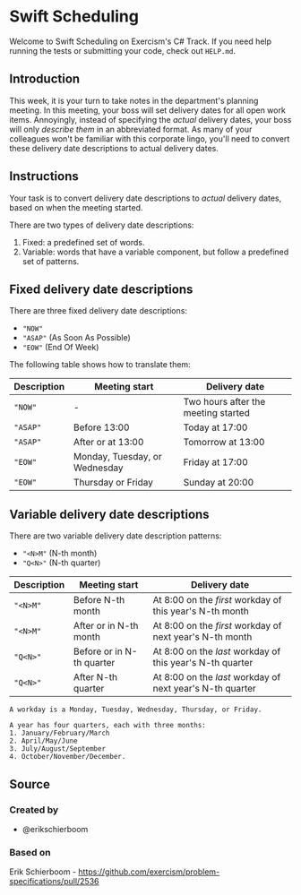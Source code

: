 # Swift Scheduling

Welcome to Swift Scheduling on Exercism's C# Track.
If you need help running the tests or submitting your code, check out `HELP.md`.

## Introduction

This week, it is your turn to take notes in the department's planning meeting.
In this meeting, your boss will set delivery dates for all open work items.
Annoyingly, instead of specifying the _actual_ delivery dates, your boss will only _describe them_ in an abbreviated format.
As many of your colleagues won't be familiar with this corporate lingo, you'll need to convert these delivery date descriptions to actual delivery dates.

## Instructions

Your task is to convert delivery date descriptions to _actual_ delivery dates, based on when the meeting started.

There are two types of delivery date descriptions:

1. Fixed: a predefined set of words.
2. Variable: words that have a variable component, but follow a predefined set of patterns.

## Fixed delivery date descriptions

There are three fixed delivery date descriptions:

- `"NOW"`
- `"ASAP"` (As Soon As Possible)
- `"EOW"` (End Of Week)

The following table shows how to translate them:

| Description | Meeting start                 | Delivery date                       |
| ----------- | ----------------------------- | ----------------------------------- |
| `"NOW"`     | -                             | Two hours after the meeting started |
| `"ASAP"`    | Before 13:00                  | Today at 17:00                      |
| `"ASAP"`    | After or at 13:00             | Tomorrow at 13:00                   |
| `"EOW"`     | Monday, Tuesday, or Wednesday | Friday at 17:00                     |
| `"EOW"`     | Thursday or Friday            | Sunday at 20:00                     |

## Variable delivery date descriptions

There are two variable delivery date description patterns:

- `"<N>M"` (N-th month)
- `"Q<N>"` (N-th quarter)

| Description | Meeting start             | Delivery date                                             |
| ----------- | ------------------------- | --------------------------------------------------------- |
| `"<N>M"`    | Before N-th month         | At 8:00 on the _first_ workday of this year's N-th month  |
| `"<N>M"`    | After or in N-th month    | At 8:00 on the _first_ workday of next year's N-th month  |
| `"Q<N>"`    | Before or in N-th quarter | At 8:00 on the _last_ workday of this year's N-th quarter |
| `"Q<N>"`    | After N-th quarter        | At 8:00 on the _last_ workday of next year's N-th quarter |

~~~~exercism/note
A workday is a Monday, Tuesday, Wednesday, Thursday, or Friday.

A year has four quarters, each with three months:
1. January/February/March
2. April/May/June
3. July/August/September
4. October/November/December.
~~~~

## Source

### Created by

- @erikschierboom

### Based on

Erik Schierboom - https://github.com/exercism/problem-specifications/pull/2536